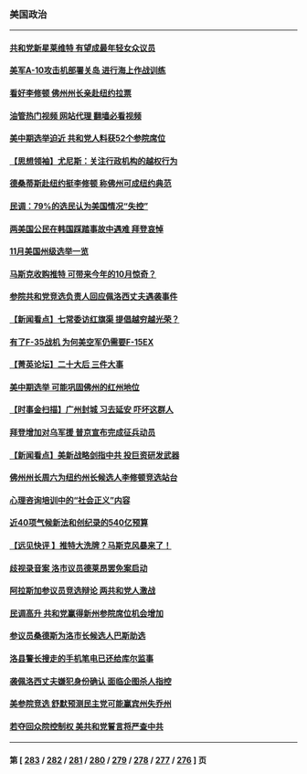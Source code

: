 ### 美国政治
---
#### [共和党新星莱维特 有望成最年轻女众议员](../../pages/ncid1078159/n13856352.md?10312045) 
#### [美军A-10攻击机部署关岛 进行海上作战训练](../../pages/ncid1078159/n13856041.md?10312045) 
#### [看好李修顿 佛州州长亲赴纽约拉票](../../pages/ncid1078159/n13856160.md?10312045) 
#### [油管热门视频 网站代理 翻墙必看视频](http://132.145.103.77:81/youtube.html?10312045)
#### [美中期选举迫近 共和党人料获52个参院席位](../../pages/ncid1078159/n13856106.md?10312045) 
#### [【思想领袖】尤尼斯：关注行政机构的越权行为](../../pages/ncid1078159/n13841013.md?10312045) 
#### [德桑蒂斯赴纽约挺李修顿 称佛州可成纽约典范](../../pages/ncid1078159/n13855886.md?10312045) 
#### [民调：79%的选民认为美国情况“失控”](../../pages/ncid1078159/n13855903.md?10312045) 
#### [两美国公民在韩国踩踏事故中遇难 拜登哀悼](../../pages/ncid1078159/n13855873.md?10312045) 
#### [11月美国州级选举一览](../../pages/ncid1078159/n13855792.md?10312045) 
#### [马斯克收购推特 可带来今年的10月惊奇？](../../pages/ncid1078159/n13855838.md?10312045) 
#### [参院共和党竞选负责人回应佩洛西丈夫遇袭事件](../../pages/ncid1078159/n13855837.md?10312045) 
#### [【新闻看点】七常委访红旗渠 提倡越穷越光荣？](../../pages/ncid1078159/n13855503.md?10312045) 
#### [有了F-35战机 为何美空军仍需要F-15EX](../../pages/ncid1078159/n13855078.md?10312045) 
#### [【菁英论坛】二十大后 三件大事](../../pages/ncid1078159/n13855500.md?10312045) 
#### [美中期选举 可能巩固佛州的红州地位](../../pages/ncid1078159/n13855492.md?10312045) 
#### [【时事金扫描】广州封城 习去延安 吓坏这群人](../../pages/ncid1078159/n13855036.md?10312045) 
#### [拜登增加对乌军援 普京宣布完成征兵动员](../../pages/ncid1078159/n13855328.md?10312045) 
#### [【新闻看点】美新战略剑指中共 投巨资研发武器](../../pages/ncid1078159/n13854999.md?10312045) 
#### [佛州州长周六为纽约州长候选人李修顿竞选站台](../../pages/ncid1078159/n13855107.md?10312045) 
#### [心理咨询培训中的“社会正义”内容](../../pages/ncid1078159/n13855137.md?10312045) 
#### [近40项气候新法和创纪录的540亿预算](../../pages/ncid1078159/n13855075.md?10312045) 
#### [【远见快评 】推特大洗牌？马斯克风暴来了！](../../pages/ncid1078159/n13854994.md?10312045) 
#### [歧视录音案 洛市议员德莱昂罢免案启动](../../pages/ncid1078159/n13855033.md?10312045) 
#### [阿拉斯加参议员竞选辩论 两共和党人激战](../../pages/ncid1078159/n13854948.md?10312045) 
#### [民调高升 共和党赢得新州参院席位机会增加](../../pages/ncid1078159/n13854945.md?10312045) 
#### [参议员桑德斯为洛市长候选人巴斯助选](../../pages/ncid1078159/n13855026.md?10312045) 
#### [洛县警长搜走的手机笔电已还给库尔监事](../../pages/ncid1078159/n13855017.md?10312045) 
#### [袭佩洛西丈夫嫌犯身份确认 面临企图杀人指控](../../pages/ncid1078159/n13854965.md?10312045) 
#### [美参院竞选 舒默预测民主党可能赢宾州失乔州](../../pages/ncid1078159/n13854890.md?10312045) 
#### [若夺回众院控制权 美共和党誓言将严查中共](../../pages/ncid1078159/n13854888.md?10312045) 

---
#### 第 [ [283](./283.md?10312045) / [282](./282.md?10312045) / [281](./281.md?10312045) / [280](./280.md?10312045) / [279](./279.md?10312045) / [278](./278.md?10312045) / [277](./277.md?10312045) / [276](./276.md?10312045) ] 页
